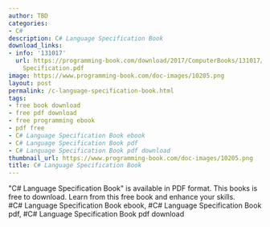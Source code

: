 ```yaml
---
author: TBD
categories:
- C#
description: C# Language Specification Book
download_links:
- info: '131017'
  url: https://programming-book.com/download/2017/ComputerBooks/131017/C-sharp Language
    Specification.pdf
image: https://www.programming-book.com/doc-images/10205.png
layout: post
permalink: /c-language-specification-book.html
tags:
- free book download
- free pdf download
- free programming ebook
- pdf free
- C# Language Specification Book ebook
- C# Language Specification Book pdf
- C# Language Specification Book pdf download
thumbnail_url: https://www.programming-book.com/doc-images/10205.png
title: C# Language Specification Book
---
```


 
<div class="item-desc text-justify">
  "C# Language Specification Book" is available in PDF format. This books is free to download. Learn from this free book and enhance your skills.
  <br>
  #C# Language Specification Book ebook, #C# Language Specification Book pdf, #C# Language Specification Book pdf download
</div>